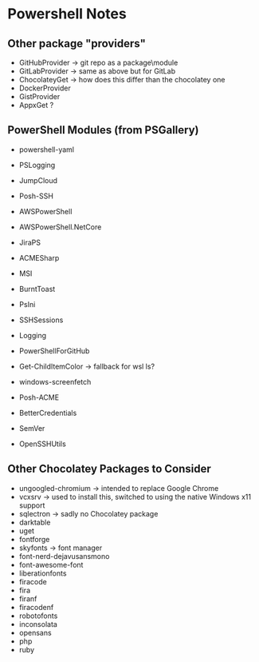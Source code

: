 # Powershell Notes

## Other package "providers"

- GitHubProvider -> git repo as a package\module
- GitLabProvider -> same as above but for GitLab
- ChocolateyGet -> how does this differ than the chocolatey one
- DockerProvider
- GistProvider
- AppxGet ?

## PowerShell Modules (from PSGallery)

- powershell-yaml
- PSLogging

- JumpCloud
- Posh-SSH
- AWSPowerShell
- AWSPowerShell.NetCore
- JiraPS
- ACMESharp
- MSI
- BurntToast
- PsIni
- SSHSessions
- Logging
- PowerShellForGitHub
- Get-ChildItemColor -> fallback for wsl ls?
- windows-screenfetch
- Posh-ACME
- BetterCredentials
- SemVer
- OpenSSHUtils

## Other Chocolatey Packages to Consider

- ungoogled-chromium -> intended to replace Google Chrome
- vcxsrv -> used to install this, switched to using the native Windows x11 support
- sqlectron -> sadly no Chocolatey package
- darktable
- uget
- fontforge
- skyfonts -> font manager
- font-nerd-dejavusansmono
- font-awesome-font
- liberationfonts
- firacode
- fira
- firanf
- firacodenf
- robotofonts
- inconsolata
- opensans
- php
- ruby
